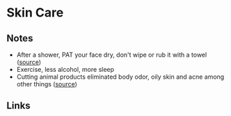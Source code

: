 # Skin Care

## Notes

- After a shower, PAT your face dry, don't wipe or rub it with a towel ([source](https://www.reddit.com/r/NoStupidQuestions/comments/73pimh/im_currently_22_what_should_i_start_doingstop/dns7hnb/))
- Exercise, less alcohol, more sleep
- Cutting animal products eliminated body odor, oily skin and acne among other things ([source](https://www.reddit.com/r/NoPoo/comments/8k8myb/does_anyone_do_no_soap_as_well/#:~:text=cutting%20animal%20products%20eliminated%20body%20odor%2C%20oily%20skin%20and%20acne%20among%20other%20things))
## Links
